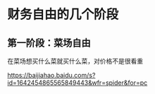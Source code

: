 # 财务自由的几个阶段

## 第一阶段：菜场自由

在菜场想买什么菜就买什么菜，对价格不是很看重



https://baijiahao.baidu.com/s?id=1642454865565849443&wfr=spider&for=pc